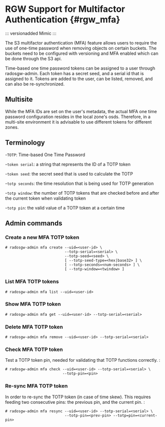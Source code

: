 # RGW Support for Multifactor Authentication {#rgw_mfa}

::: versionadded
Mimic
:::

The S3 multifactor authentication (MFA) feature allows users to require
the use of one-time password when removing objects on certain buckets.
The buckets need to be configured with versioning and MFA enabled which
can be done through the S3 api.

Time-based one time password tokens can be assigned to a user through
radosgw-admin. Each token has a secret seed, and a serial id that is
assigned to it. Tokens are added to the user, can be listed, removed,
and can also be re-synchronized.

## Multisite

While the MFA IDs are set on the user\'s metadata, the actual MFA one
time password configuration resides in the local zone\'s osds.
Therefore, in a multi-site environment it is advisable to use different
tokens for different zones.

## Terminology

\-`TOTP`: Time-based One Time Password

\-`token serial`: a string that represents the ID of a TOTP token

\-`token seed`: the secret seed that is used to calculate the TOTP

\-`totp seconds`: the time resolution that is being used for TOTP
generation

\-`totp window`: the number of TOTP tokens that are checked before and
after the current token when validating token

\-`totp pin`: the valid value of a TOTP token at a certain time

## Admin commands

### Create a new MFA TOTP token

    # radosgw-admin mfa create --uid=<user-id> \
                               --totp-serial=<serial> \
                               --totp-seed=<seed> \
                               [ --totp-seed-type=<hex|base32> ] \
                               [ --totp-seconds=<num-seconds> ] \
                               [ --totp-window=<twindow> ]

### List MFA TOTP tokens

    # radosgw-admin mfa list --uid=<user-id>

### Show MFA TOTP token

    # radosgw-admin mfa get --uid=<user-id> --totp-serial=<serial>

### Delete MFA TOTP token

    # radosgw-admin mfa remove --uid=<user-id> --totp-serial=<serial>

### Check MFA TOTP token

Test a TOTP token pin, needed for validating that TOTP functions
correctly. :

    # radosgw-admin mfa check --uid=<user-id> --totp-serial=<serial> \
                              --totp-pin=<pin>

### Re-sync MFA TOTP token

In order to re-sync the TOTP token (in case of time skew). This requires
feeding two consecutive pins: the previous pin, and the current pin. :

    # radosgw-admin mfa resync --uid=<user-id> --totp-serial=<serial> \
                               --totp-pin=<prev-pin> --totp=pin=<current-pin>
